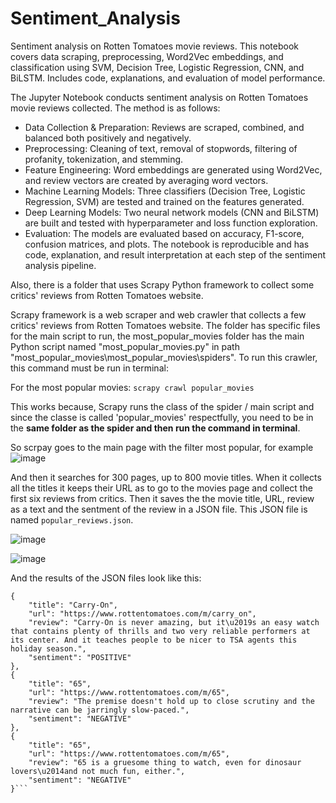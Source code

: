 # Sentiment_Analysis
Sentiment analysis on Rotten Tomatoes movie reviews. This notebook covers data scraping, preprocessing, Word2Vec embeddings, and classification using SVM, Decision Tree, Logistic Regression, CNN, and BiLSTM. Includes code, explanations, and evaluation of model performance.

The Jupyter Notebook conducts sentiment analysis on Rotten Tomatoes movie reviews collected. The method is as follows:

- Data Collection & Preparation: Reviews are scraped, combined, and balanced both positively and negatively.
- Preprocessing: Cleaning of text, removal of stopwords, filtering of profanity, tokenization, and stemming.
- Feature Engineering: Word embeddings are generated using Word2Vec, and review vectors are created by averaging word vectors.
- Machine Learning Models: Three classifiers (Decision Tree, Logistic Regression, SVM) are tested and trained on the features generated.
- Deep Learning Models: Two neural network models (CNN and BiLSTM) are built and tested with hyperparameter and loss function exploration.
- Evaluation: The models are evaluated based on accuracy, F1-score, confusion matrices, and plots.
The notebook is reproducible and has code, explanation, and result interpretation at each step of the sentiment analysis pipeline.


Also, there is a folder that uses Scrapy Python framework to collect some critics' reviews from Rotten Tomatoes website.

Scrapy framework is a web scraper and web crawler that collects a few critics' reviews from Rotten Tomatoes website. The folder has specific files for the main script to run, the most_popular_movies folder has the main Python script named "most_popular_movies.py" in path "most_popular_movies\most_popular_movies\spiders". 
To run this crawler, this command must be run in terminal:


For the most popular movies: `scrapy crawl popular_movies`

This works because, Scrapy runs the class of the spider / main script and since the classe is called 'popular_movies' respectfully, you need to be in the **same folder as the spider and then run the command in terminal**.

So scrpay goes to the main page with the filter most popular, for example
![image](https://github.com/user-attachments/assets/78c5b5b5-a12b-49d2-bd2b-3976da4c3b73)

And then it searches for 300 pages, up to 800 movie titles. When it collects all the titles it keeps their URL as to go to the movies page and collect the first six reviews from critics. Then it saves the the movie title, URL, review as a text and the sentment of the review in a JSON file. This JSON file is named ```popular_reviews.json```.

![image](https://github.com/user-attachments/assets/9d6f3c03-e3c8-4e3d-bfee-08f43f6361f9)

![image](https://github.com/user-attachments/assets/a5c3edfc-986b-4ee1-a922-69ba5532d9f4)

And the results of the JSON files look like this:
```
{
    "title": "Carry-On",
    "url": "https://www.rottentomatoes.com/m/carry_on",
    "review": "Carry-On is never amazing, but it\u2019s an easy watch that contains plenty of thrills and two very reliable performers at its center. And it teaches people to be nicer to TSA agents this holiday season.",
    "sentiment": "POSITIVE"
},
{
    "title": "65",
    "url": "https://www.rottentomatoes.com/m/65",
    "review": "The premise doesn't hold up to close scrutiny and the narrative can be jarringly slow-paced.",
    "sentiment": "NEGATIVE"
},
{
    "title": "65",
    "url": "https://www.rottentomatoes.com/m/65",
    "review": "65 is a gruesome thing to watch, even for dinosaur lovers\u2014and not much fun, either.",
    "sentiment": "NEGATIVE"
}```
